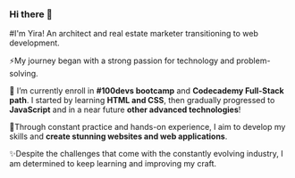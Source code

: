 ### Hi there 👋

#I'm Yira! An architect and real estate marketer transitioning to web development. 

⚡My journey began with a strong passion for technology and problem-solving.

🌱 I’m currently enroll in **#100devs bootcamp** and **Codecademy Full-Stack path**. 
I started by learning **HTML and CSS**, then gradually progressed to **JavaScript** and in a near future **other advanced technologies**!

🔭Through constant practice and hands-on experience, I aim to develop my skills and **create stunning websites and web applications**.

✨Despite the challenges that come with the constantly evolving industry, I am determined to keep learning and improving my craft.
